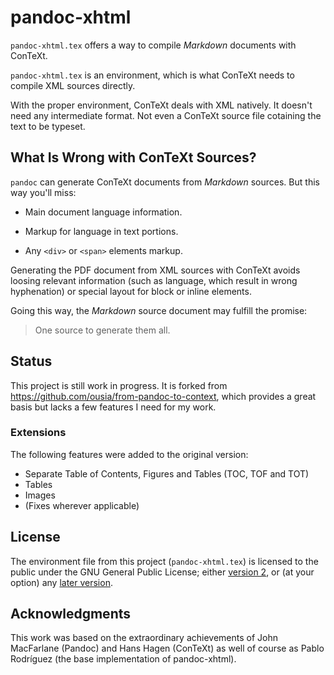 # pandoc-xhtml

`pandoc-xhtml.tex` offers a way to compile _Markdown_ documents with ConTeXt.

`pandoc-xhtml.tex` is an environment, which is what ConTeXt needs to compile XML sources directly.

With the proper environment, ConTeXt deals with XML natively. It doesn't need any intermediate format. Not even a ConTeXt source file cotaining the text to be typeset.

## What Is Wrong with ConTeXt Sources?

`pandoc` can generate ConTeXt documents from _Markdown_ sources. But this way you'll miss:

* Main document language information.

* Markup for language in text portions.

* Any `<div>` or `<span>` elements markup.

Generating the PDF document from XML sources with ConTeXt avoids loosing relevant information (such as language, which result in wrong hyphenation) or special layout for block or inline elements.

Going this way, the _Markdown_ source document may fulfill the promise:

> One source to generate them all.

## Status

This project is still work in progress. It is forked from https://github.com/ousia/from-pandoc-to-context, which provides a great basis but lacks a few features I need for my work.

### Extensions

The following features were added to the original version:
* Separate Table of Contents, Figures and Tables (TOC, TOF and TOT)
* Tables
* Images
* (Fixes wherever applicable)

## License

The environment file from this project (`pandoc-xhtml.tex`) is licensed to the public under the GNU General Public License; either [version 2](https://www.gnu.org/licenses/gpl-2.0.html), or (at your option) any [later version](https://www.gnu.org/licenses/gpl.html).

## Acknowledgments

This work was based on the extraordinary achievements of John MacFarlane (Pandoc) and Hans Hagen (ConTeXt) as well of course as Pablo Rodríguez (the base implementation of pandoc-xhtml).